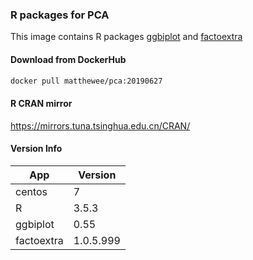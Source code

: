 ### R packages for PCA
This image contains R packages [ggbiplot](https://github.com/vqv/ggbiplot) and [factoextra](https://github.com/kassambara/factoextra)
#### Download from DockerHub
```bash
docker pull matthewee/pca:20190627
```  

#### R CRAN mirror
https://mirrors.tuna.tsinghua.edu.cn/CRAN/
#### Version Info  
| App | Version |
| --- | --- |
| centos | 7 |
| R | 3.5.3 |
| ggbiplot | 0.55 |
| factoextra | 1.0.5.999 |

